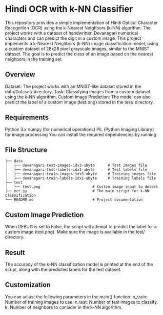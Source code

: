 # Hindi OCR with k-NN Classifier
This repository provides a simple implementation of Hindi Optical Character Recognition (OCR) using the k-Nearest Neighbors (k-NN) algorithm. The project works with a dataset of handwritten Devanagari numerical characters and can predict the digit in a custom image. This project implements a k-Nearest Neighbors (k-NN) image classification model, using a custom dataset of 28x28 pixel grayscale images, similar to the MNIST dataset. The goal is to predict the class of an image based on the nearest neighbors in the training set.

## Overview
Dataset: The project works with an MNIST-like dataset stored in the data/Dataset/ directory.
Task: Classifying images from a custom dataset using the k-NN algorithm.
Custom Image Prediction: The model can also predict the label of a custom image (test.png) stored in the test/ directory.
## Requirements
Python 3.x
numpy (for numerical operations)
PIL (Python Imaging Library) for image processing
You can install the required dependencies by running:

## File Structure
```
├── data
│   ├── devanagari-test-images-idx3-ubyte      # Test images file
│   ├── devanagari-test-labels-idx1-ubyte      # Test labels file
│   ├── devanagari-train-images-idx3-ubyte     # Training images file
│   ├── devanagari-train-labels-idx1-ubyte     # Training labels file
├── test
│   └── test.png                        # Custom image input to detect 
├── ocr.py                              # The main script for k-NN classification
└── README.md                           # Project documentation
```

## Custom Image Prediction
When DEBUG is set to False, the script will attempt to predict the label for a custom image (test.png). Make sure the image is available in the test/ directory.

## Result
The accuracy of the k-NN classification model is printed at the end of the script, along with the predicted labels for the test dataset.

## Customization
You can adjust the following parameters in the main() function: 
n_train: Number of training images to use. 
n_test: Number of test images to classify. 
k: Number of neighbors to consider in the k-NN algorithm.
